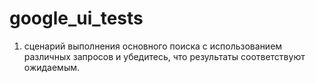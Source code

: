# google_ui_tests 
1. сценарий выполнения основного поиска с использованием различных запросов и убедитесь, что результаты соответствуют ожидаемым.